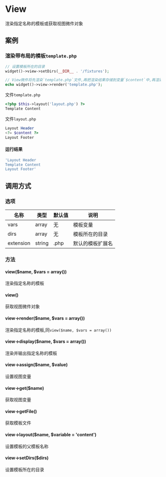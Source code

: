 View
====

渲染指定名称的模板或获取视图微件对象

案例
----

### 渲染带布局的模板`template.php`
```php
// 设置模板所在的目录
widget()->view->setDirs(__DIR__ . '/fixtures');

// View微件将先渲染`template.php`文件,再把渲染结果存储到变量`$content`中,再渲染layout.php文件,并输出运行结果
echo widget()->view->render('template.php');
```

文件`template.php`

```php
<?php $this->layout('layout.php') ?>
Template Content
```

文件`layout.php`

```php
Layout Header
<?= $content ?>
Layout Footer
```

#### 运行结果
```php
'Layout Header
Template Content
Layout Footer'
```

调用方式
--------

### 选项

| 名称                | 类型    | 默认值    | 说明              |
|---------------------|---------|-----------|-------------------|
| vars                | array   | 无        | 模板变量          |
| dirs                | array   | 无        | 模板所在的目录    |
| extension           | string  | .php      | 默认的模板扩展名  |

### 方法

#### view($name, $vars = array())
渲染指定名称的模板

#### view()
获取视图微件对象

#### view->render($name, $vars = array())
渲染指定名称的模板,同`view($name, $vars = array())`

#### view->display($name, $vars = array())
渲染并输出指定名称的模板

#### view->assign($name, $value)
设置视图变量

#### view->get($name)
获取视图变量

#### view->getFile()
获取模板文件

#### view->layout($name, $variable = 'content')
设置模板的父模板名称

#### view->setDirs($dirs)
设置模板所在的目录
